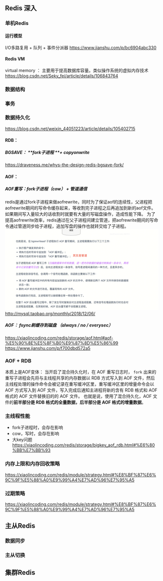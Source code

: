## Redis 深入
### 单机Redis
#### 运行模型
I/O多路复用 + 队列 + 事件分派器
https://www.jianshu.com/p/bc6904abc330
#### Redis VM
virtual memory ： 主要用于提高数据库容量。类似操作系统的虚拟内存技术
https://blog.csdn.net/Seky_fei/article/details/106843764
### 数据结构

### 事务

### 数据持久化
https://blog.csdn.net/weixin_44051223/article/details/105402715

#### RDB：
##### BGSAVE： **fork子进程 **+ copyonwrite
https://draveness.me/whys-the-design-redis-bgsave-fork/

#### AOF：
##### AOF重写：fork子进程（cow） + 管道通信
redis是通过fork子进程来做aofrewrite，同时为了保证aof的连续性，父进程把aofrewrite期间的写命令缓存起来，等收割完子进程之后再追加到新的aof文件。如果期间写入量较大的话收割时就要有大量的写磁盘操作，造成性能下降。
为了提高aofrewrite效率，redis通过在父子进程间建立管道，把aofrewrite期间的写命令通过管道同步给子进程，追加写盘的操作也就转交给了子进程。
![alt text](image-2.png)
http://mysql.taobao.org/monthly/2018/12/06/


##### AOF： fsync刷缓存到磁盘 （always / no / everysec）
https://xiaolincoding.com/redis/storage/aof.html#aof-%E5%90%8E%E5%8F%B0%E9%87%8D%E5%86%99
https://www.jianshu.com/p/f700dbd572a5

### AOF + RDB
本质上是AOF变体：
当开启了混合持久化时，在 AOF 重写日志时， `fork`  出来的重写子进程会先将与主线程共享的内存数据以 RDB 方式写入到 AOF 文件，然后主线程处理的操作命令会被记录在重写缓冲区里，重写缓冲区里的增量命令会以 AOF 方式写入到 AOF 文件，写入完成后通知主进程将新的含有 RDB 格式和 AOF 格式的 AOF 文件替换旧的的 AOF 文件。
也就是说，使用了混合持久化，AOF 文件的**前半部分是 RDB 格式的全量数据，后半部分是 AOF 格式的增量数据**。

### 主线程性能

- fork子进程时，会存在影响
- cow，写时，会存在影响
- 大key问题
https://xiaolincoding.com/redis/storage/bigkey_aof_rdb.html#%E6%80%BB%E7%BB%93

### 内存上限和内存回收策略
https://xiaolincoding.com/redis/module/strategy.html#%E8%BF%87%E6%9C%9F%E5%88%A0%E9%99%A4%E7%AD%96%E7%95%A5
### 过期策略
https://xiaolincoding.com/redis/module/strategy.html#%E8%BF%87%E6%9C%9F%E5%88%A0%E9%99%A4%E7%AD%96%E7%95%A5


## 主从Redis
### 数据同步

### 主从切换

## 集群Redis
